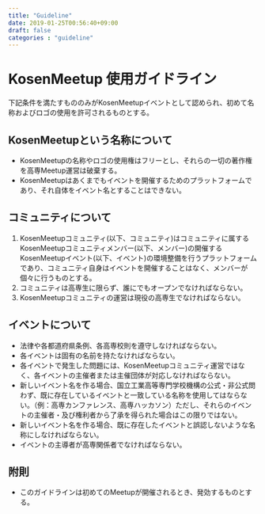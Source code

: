 ```yaml
---
title: "Guideline"
date: 2019-01-25T00:56:40+09:00
draft: false
categories : "guideline"
---
```


# KosenMeetup 使用ガイドライン

下記条件を満たすもののみがKosenMeetupイベントとして認められ、初めて名称およびロゴの使用を許可されるものとする。

## KosenMeetupという名称について

+ KosenMeetupの名称やロゴの使用権はフリーとし、それらの一切の著作権を高専Meetup運営は破棄する。
+ KosenMeetupはあくまでもイベントを開催するためのプラットフォームであり、それ自体をイベント名とすることはできない。

## コミュニティについて

1. KosenMeetupコミュニティ(以下、コミュニティ)はコミュニティに属するKosenMeetupコミュニティメンバー(以下、メンバー)の開催するKosenMeetupイベント(以下、イベント)の環境整備を行うプラットフォームであり、コミュニティ自身はイベントを開催することはなく、メンバーが個々に行うものとする。
1. コミュニティは高専生に限らず、誰にでもオープンでなければならない。
1. KosenMeetupコミュニティの運営は現役の高専生でなければならない。

## イベントについて

+ 法律や各都道府県条例、各高専校則を遵守しなければならない。
+ 各イベントは固有の名前を持たなければならない。
+ 各イベントで発生した問題には、KosenMeetupコミュニティ運営ではなく、各イベントの主催者または主催団体が対応しなければならない。
+ 新しいイベント名を作る場合、国立工業高等専門学校機構の公式・非公式問わず、既に存在しているイベントと一致している名称を使用してはならない。（例：高専カンファレンス、高専ハッカソン）ただし、それらのイベントの主催者・及び権利者から了承を得られた場合はこの限りではない。
+ 新しいイベント名を作る場合、既に存在したイベントと誤認しないような名称にしなければならない。
+ イベントの主導者が高専関係者でなければならない。

## 附則

+ このガイドラインは初めてのMeetupが開催されるとき、発効するものとする。
